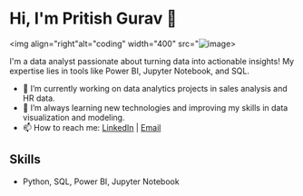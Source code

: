 # Hi, I'm Pritish Gurav 👋

<img align="right"alt="coding" width="400" src="![image](https://github.com/user-attachments/assets/06376c50-f1cb-4743-b49c-d8e69004bb81)>



I'm a data analyst passionate about turning data into actionable insights! My expertise lies in tools like Power BI, Jupyter Notebook, and SQL.

- 🔭 I’m currently working on data analytics projects in sales analysis and HR data.
- 🌱 I’m always learning new technologies and improving my skills in data visualization and modeling.
- 📫 How to reach me: [LinkedIn](https://www.linkedin.com/in/pritish-gurav009/) | [Email](pritishgurav3418@gmail.com)

## Skills
- Python, SQL, Power BI, Jupyter Notebook



<!---
PritishGurav/PritishGurav is a ✨ special ✨ repository because its `README.md` (this file) appears on your GitHub profile.
You can click the Preview link to take a look at your changes.
--->
